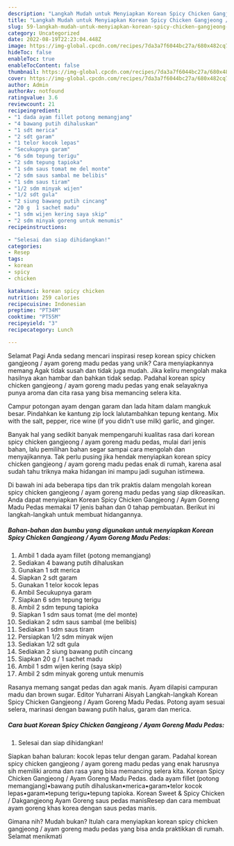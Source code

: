 ```yaml
---
description: "Langkah Mudah untuk Menyiapkan Korean Spicy Chicken Gangjeong / Ayam Goreng Madu Pedas yang Enak, Sempurna"
title: "Langkah Mudah untuk Menyiapkan Korean Spicy Chicken Gangjeong / Ayam Goreng Madu Pedas yang Enak, Sempurna"
slug: 59-langkah-mudah-untuk-menyiapkan-korean-spicy-chicken-gangjeong-ayam-goreng-madu-pedas-yang-enak-sempurna
category: Uncategorized
date: 2022-08-19T22:23:04.448Z
image: https://img-global.cpcdn.com/recipes/7da3a7f6044bc27a/680x482cq70/korean-spicy-chicken-gangjeong-ayam-goreng-madu-pedas-foto-resep-utama.jpg
hideToc: false
enableToc: true
enableTocContent: false
thumbnail: https://img-global.cpcdn.com/recipes/7da3a7f6044bc27a/680x482cq70/korean-spicy-chicken-gangjeong-ayam-goreng-madu-pedas-foto-resep-utama.jpg
cover: https://img-global.cpcdn.com/recipes/7da3a7f6044bc27a/680x482cq70/korean-spicy-chicken-gangjeong-ayam-goreng-madu-pedas-foto-resep-utama.jpg
author: Admin
authorAv: notfound
ratingvalue: 3.6
reviewcount: 21
recipeingredient:
- "1 dada ayam fillet potong memangjang"
- "4 bawang putih dihaluskan"
- "1 sdt merica"
- "2 sdt garam"
- "1 telor kocok lepas"
- "Secukupnya garam"
- "6 sdm tepung terigu"
- "2 sdm tepung tapioka"
- "1 sdm saus tomat me del monte"
- "2 sdm saus sambal me belibis"
- "1 sdm saus tiram"
- "1/2 sdm minyak wijen"
- "1/2 sdt gula"
- "2 siung bawang putih cincang"
- "20 g  1 sachet madu"
- "1 sdm wijen kering saya skip"
- "2 sdm minyak goreng untuk menumis"
recipeinstructions:

- "Selesai dan siap dihidangkan!"
categories:
- Resep
tags:
- korean
- spicy
- chicken

katakunci: korean spicy chicken 
nutrition: 259 calories
recipecuisine: Indonesian
preptime: "PT34M"
cooktime: "PT55M"
recipeyield: "3"
recipecategory: Lunch

---
```



Selamat Pagi Anda sedang mencari inspirasi resep korean spicy chicken gangjeong / ayam goreng madu pedas yang unik? Cara menyiapkannya memang Agak tidak susah dan tidak juga mudah. Jika keliru mengolah maka hasilnya akan hambar dan bahkan tidak sedap. Padahal korean spicy chicken gangjeong / ayam goreng madu pedas yang enak selayaknya punya aroma dan cita rasa yang bisa memancing selera kita.


Campur potongan ayam dengan garam dan lada hitam dalam mangkuk besar. Pindahkan ke kantung zip lock lalutambahkan tepung kentang. Mix with the salt, pepper, rice wine (if you didn&#39;t use milk) garlic, and ginger.

Banyak hal yang sedikit banyak mempengaruhi kualitas rasa dari korean spicy chicken gangjeong / ayam goreng madu pedas, mulai dari jenis bahan, lalu pemilihan bahan segar sampai cara mengolah dan menyajikannya. Tak perlu pusing jika hendak menyiapkan korean spicy chicken gangjeong / ayam goreng madu pedas enak di rumah, karena asal sudah tahu triknya maka hidangan ini mampu jadi suguhan istimewa.


Di bawah ini ada beberapa tips dan trik praktis dalam mengolah korean spicy chicken gangjeong / ayam goreng madu pedas yang siap dikreasikan. Anda dapat menyiapkan Korean Spicy Chicken Gangjeong / Ayam Goreng Madu Pedas memakai 17 jenis bahan dan 0 tahap pembuatan. Berikut ini langkah-langkah untuk membuat hidangannya.

<!--inarticleads1-->

##### Bahan-bahan dan bumbu yang digunakan untuk menyiapkan Korean Spicy Chicken Gangjeong / Ayam Goreng Madu Pedas:

1. Ambil 1 dada ayam fillet (potong memangjang)
1. Sediakan 4 bawang putih dihaluskan
1. Gunakan 1 sdt merica
1. Siapkan 2 sdt garam
1. Gunakan 1 telor kocok lepas
1. Ambil Secukupnya garam
1. Siapkan 6 sdm tepung terigu
1. Ambil 2 sdm tepung tapioka
1. Siapkan 1 sdm saus tomat (me del monte)
1. Sediakan 2 sdm saus sambal (me belibis)
1. Sediakan 1 sdm saus tiram
1. Persiapkan 1/2 sdm minyak wijen
1. Sediakan 1/2 sdt gula
1. Sediakan 2 siung bawang putih cincang
1. Siapkan 20 g / 1 sachet madu
1. Ambil 1 sdm wijen kering (saya skip)
1. Ambil 2 sdm minyak goreng untuk menumis


Rasanya memang sangat pedas dan agak manis. Ayam dilapisi campuran madu dan brown sugar. Editor Yuharrani Aisyah Langkah-langkah Korean Spicy Chicken Gangjeong / Ayam Goreng Madu Pedas. Potong ayam sesuai selera, marinasi dengan bawang putih halus, garam dan merica. 

<!--inarticleads2-->

##### Cara buat Korean Spicy Chicken Gangjeong / Ayam Goreng Madu Pedas:


1. Selesai dan siap dihidangkan!

Siapkan bahan baluran: kocok lepas telur dengan garam. Padahal korean spicy chicken gangjeong / ayam goreng madu pedas yang enak harusnya sih memiliki aroma dan rasa yang bisa memancing selera kita. Korean Spicy Chicken Gangjeong / Ayam Goreng Madu Pedas. dada ayam fillet (potong memangjang)•bawang putih dihaluskan•merica•garam•telor kocok lepas•garam•tepung terigu•tepung tapioka. Korean Sweet &amp; Spicy Chicken / Dakgangjeong Ayam Goreng saus pedas manisResep dan cara membuat ayam goreng khas korea dengan saus pedas manis. 

Gimana nih? Mudah bukan? Itulah cara menyiapkan korean spicy chicken gangjeong / ayam goreng madu pedas yang bisa anda praktikkan di rumah. Selamat menikmati

